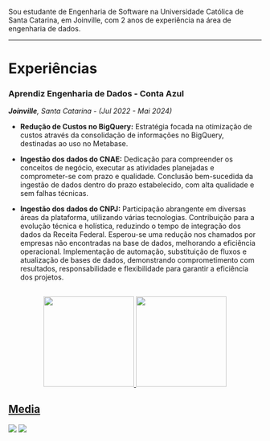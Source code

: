 Sou estudante de Engenharia de Software na Universidade Católica de Santa Catarina, em Joinville, com 2 anos de experiência na área de engenharia de dados.

----

# Experiências

### Aprendiz Engenharia de Dados - Conta Azul

***Joinville**, Santa Catarina - (Jul 2022 - Mai 2024)*

- **Redução de Custos no BigQuery:** Estratégia focada na otimização de custos através da consolidação de informações no BigQuery, destinadas ao uso no Metabase.
- **Ingestão dos dados do CNAE:** Dedicação para compreender os conceitos de negócio, executar as atividades planejadas e comprometer-se com prazo e qualidade. Conclusão bem-sucedida da ingestão de dados dentro do prazo estabelecido, com alta qualidade e sem falhas técnicas.
- **Ingestão dos dados do CNPJ:** Participação abrangente em diversas áreas da plataforma, utilizando várias tecnologias. Contribuição para a evolução técnica e holística, reduzindo o tempo de integração dos dados da Receita Federal. Esperou-se uma redução nos chamados por empresas não encontradas na base de dados, melhorando a eficiência operacional. Implementação de automação, substituição de fluxos e atualização de bases de dados, demonstrando comprometimento com resultados, responsabilidade e flexibilidade para garantir a eficiência dos projetos.

  ##

<div align="center">
  <a href="https://github.com/Marco-Merini">
  <img height="180em" src="https://github-readme-stats.vercel.app/api?username=Marco-Merini&show_icons=true&theme=dracula&include_all_commits=true&count_private=true"/>
  <img height="180em" src="https://github-readme-stats.vercel.app/api/top-langs/?username=Marco-Merini&layout=compact&langs_count=7&theme=dracula"/>
</div>
    
  ## Media
 
<div> 
  <a href="https://www.instagram.com/marcomerinii/" target="_blank"><img src="https://img.shields.io/badge/-Instagram-%23E4405F?style=for-the-badge&logo=instagram&logoColor=white" target="_blank"></a>
  <a href="https://www.linkedin.com/in/marcomerini/" target="_blank"><img src="https://img.shields.io/badge/-LinkedIn-%230077B5?style=for-the-badge&logo=linkedin&logoColor=white" target="_blank"></a> 
</div>
